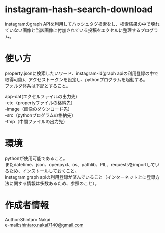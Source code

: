 # instagram-hash-search-download
instagramのgraph APIを利用してハッシュタグ検索をし、検索結果の中で壊れていない画像と当該画像に付加されている投稿をエクセルに整理するプログラム。

# 使い方
property.jsonに検索したいワード、instagram-id(graph apiの利用登録の中で取得可能)、アクセストークンを設定し、pythonプログラムを起動する。  
フォルダ体系は下記とすること。

app-dat(エクセルファイルの出力先)  
   -etc（propertyファイルの格納先）  
   -image（画像のダウンロード先）  
   -src（pythonプログラムの格納先）  
   -tmp（中間ファイルの出力先）  

# 環境
pythonが使用可能であること。  
またdatetime、json、openpyxl、os、pathlib、PIL、requestsをimportしているため、インストールしておくこと。  
instagram graph apiの利用登録が済んでいること（インターネット上に登録方法に関する情報は多数あるため、参照のこと）。  

# 作成者情報
Author:Shintaro Nakai  
e-mail:shintaro.nakai7140@gmail.com
